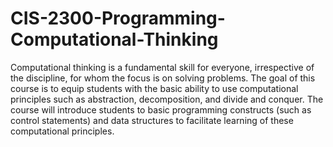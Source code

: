 # CIS-2300-Programming-Computational-Thinking
Computational thinking is a fundamental skill for everyone, irrespective of the discipline, for whom the focus is on solving problems. The goal of this course is to equip students with the basic ability to use computational principles such as abstraction, decomposition, and divide and conquer. The course will introduce students to basic programming constructs (such as control statements) and data structures to facilitate learning of these computational principles. 
